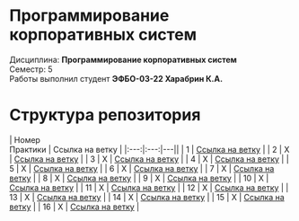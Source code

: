 # Программирование корпоративных систем
Дисциплина: **Программирование корпоративных систем** <br>
Семестр: 5 <br>
Работы выполнил студент **ЭФБО-03-22 Харабрин К.А.** <br>

# Структура репозитория
| Номер<br>Практики | Ссылка на ветку |
|:---:|:---:|---||
| 1 | [Ссылка на ветку](https://github.com/Vln4ik/PKS/tree/Practice-1) |
| 2 | X | [Ссылка на ветку](https://github.com/Vln4ik/PKS/tree/Practice-2) |
| 3 | X | [Ссылка на ветку](https://github.com/Vln4ik/PKS/tree/Practice-3) |
| 4 | X | [Ссылка на ветку](https://github.com/Vln4ik/PKS/tree/Practice-4) |
| 5 | X | [Ссылка на ветку](https://github.com/Vln4ik/PKS/tree/Practice-5) |
| 6 | X | [Ссылка на ветку](https://github.com/Vln4ik/PKS/tree/Practice-6) |
| 7 | X | [Ссылка на ветку](https://github.com/Vln4ik/PKS/tree/Practice-7) |
| 8 | X | [Ссылка на ветку](https://github.com/Vln4ik/PKS/tree/Practice-8) |
| 9 | X | [Ссылка на ветку](https://github.com/Vln4ik/PKS/tree/Practice-9) |
| 10 | X | [Ссылка на ветку](https://github.com/Vln4ik/PKS/tree/Practice-10) |
| 11 | X | [Ссылка на ветку](https://github.com/Vln4ik/PKS/tree/Practice-11) |
| 12 | X | [Ссылка на ветку](https://github.com/Vln4ik/PKS/tree/Practice-12) |
| 13 | X | [Ссылка на ветку](https://github.com/Vln4ik/PKS/tree/Practice-13) |
| 14 | X | [Ссылка на ветку](https://github.com/Vln4ik/PKS/tree/Practice-14) |
| 15 | X | [Ссылка на ветку](https://github.com/Vln4ik/PKS/tree/Practice-15) |
| 16 | X | [Ссылка на ветку](https://github.com/Vln4ik/PKS/tree/Practice-16) |
